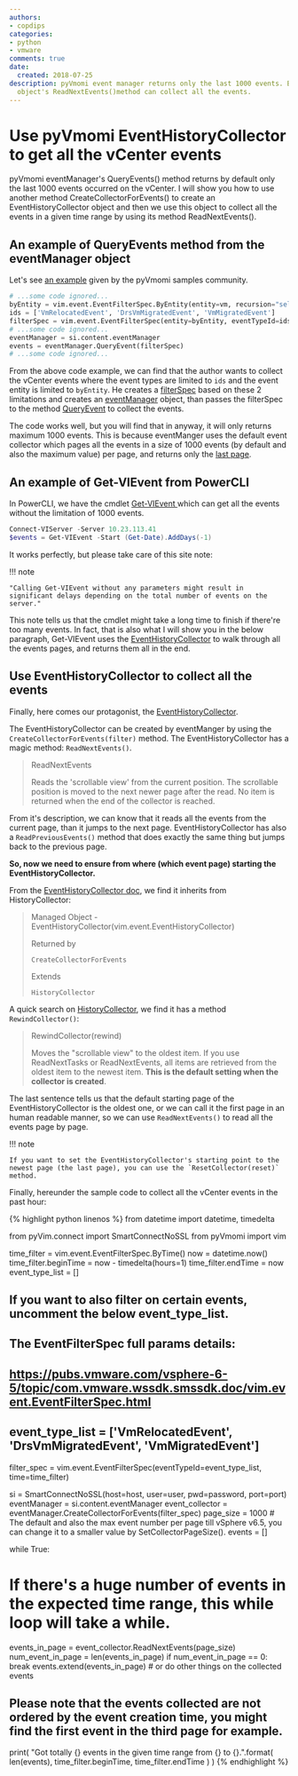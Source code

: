 ```yaml
---
authors:
- copdips
categories:
- python
- vmware
comments: true
date:
  created: 2018-07-25
description: pyVmomi event manager returns only the last 1000 events. But EventHistoryCollector
  object's ReadNextEvents()method can collect all the events.
---
```


# Use pyVmomi EventHistoryCollector to get all the vCenter events

pyVmomi eventManager's QueryEvents() method returns by default only the last 1000 events occurred on the vCenter. I will show you how to use another method CreateCollectorForEvents() to create an EventHistoryCollector object and then we use this object to collect all the events in a given time range by using its method ReadNextEvents().

<!-- more -->

## An example of QueryEvents method from the eventManager object

Let's see [an example](https://github.com/vmware/pyvmomi-community-samples/blob/master/samples/relocate_events.py#L66) given by the pyVmomi samples community.

```python
# ...some code ignored...
byEntity = vim.event.EventFilterSpec.ByEntity(entity=vm, recursion="self")
ids = ['VmRelocatedEvent', 'DrsVmMigratedEvent', 'VmMigratedEvent']
filterSpec = vim.event.EventFilterSpec(entity=byEntity, eventTypeId=ids)
# ...some code ignored...
eventManager = si.content.eventManager
events = eventManager.QueryEvent(filterSpec)
# ...some code ignored...
```

From the above code example, we can find that the author wants to collect the vCenter events where the event types are limited to `ids` and the event entity is limited to `byEntity`. He creates a [filterSpec](https://pubs.vmware.com/vsphere-6-5/topic/com.vmware.vspsdk.apiref.doc/vim.event.EventFilterSpec.html) based on these 2 limitations and creates an [eventManager](https://pubs.vmware.com/vsphere-6-5/topic/com.vmware.vspsdk.apiref.doc/vim.event.EventManager.html) object, than passes the filterSpec to the method [QueryEvent](https://pubs.vmware.com/vsphere-6-5/topic/com.vmware.vspsdk.apiref.doc/vim.event.EventManager.html) to collect the events.

The code works well, but you will find that in anyway, it will only returns maximum 1000 events. This is because eventManger uses the default event collector which pages all the events in a size of 1000 events (by default and also the maximum value) per page, and returns only the [last page](https://pubs.vmware.com/vsphere-6-5/index.jsp?topic=%2Fcom.vmware.vspsdk.apiref.doc%2Fvim.event.EventManager.html&resultof=%22%65%76%65%6e%74%6d%61%6e%61%67%65%72%22%20%22%65%76%65%6e%74%6d%61%6e%61%67%22%20).

## An example of Get-VIEvent from PowerCLI

In PowerCLI, we have the cmdlet [Get-VIEvent
](http://pubs.vmware.com/vsphere-6-5/topic/com.vmware.powercli.cmdletref.doc/Get-VIEvent.html) which can get all the events without the limitation of 1000 events.

```powershell
Connect-VIServer -Server 10.23.113.41
$events = Get-VIEvent -Start (Get-Date).AddDays(-1)
```

It works perfectly, but please take care of this site note:

!!! note

    "Calling Get-VIEvent without any parameters might result in significant delays depending on the total number of events on the server."

This note tells us that the cmdlet might take a long time to finish if there're too many events. In fact, that is also what I will show you in the below paragraph, Get-VIEvent uses the [EventHistoryCollector](https://pubs.vmware.com/vsphere-6-5/topic/com.vmware.vspsdk.apiref.doc/vim.event.EventHistoryCollector.html) to walk through all the events pages, and returns them all in the end.

## Use EventHistoryCollector to collect all the events

Finally, here comes our protagonist, the [EventHistoryCollector](https://pubs.vmware.com/vsphere-6-5/topic/com.vmware.vspsdk.apiref.doc/vim.event.EventHistoryCollector.html).

The EventHistoryCollector can be created by eventManger by using the `CreateCollectorForEvents(filter)` method. The EventHistoryCollector has a magic method: `ReadNextEvents()`.

> ReadNextEvents
>
> Reads the 'scrollable view' from the current position. The scrollable position is moved to the next newer page after the read. No item is returned when the end of the collector is reached.

From it's description, we can know that it reads all the events from the current page, than it jumps to the next page. EventHistoryCollector has also a `ReadPreviousEvents()` method that does exactly the same thing but jumps back to the previous page.

**So, now we need to ensure from where (which event page) starting the EventHistoryCollector.**

From the [EventHistoryCollector doc](https://pubs.vmware.com/vsphere-6-5/topic/com.vmware.vspsdk.apiref.doc/vim.event.EventHistoryCollector.html), we find it inherits from HistoryCollector:

> Managed Object - EventHistoryCollector(vim.event.EventHistoryCollector)
>
> Returned by
>
>     CreateCollectorForEvents
>
> Extends
>
>     HistoryCollector

A quick search on [HistoryCollector](https://pubs.vmware.com/vsphere-6-5/topic/com.vmware.wssdk.smssdk.doc/vim.HistoryCollector.html), we find it has a method `RewindCollector()`:

>RewindCollector(rewind)
>
>Moves the "scrollable view" to the oldest item. If you use ReadNextTasks or ReadNextEvents, all items are retrieved from the oldest item to the newest item. **This is the default setting when the collector is created**.

The last sentence tells us that the default starting page of the EventHistoryCollector is the oldest one, or we can call it the first page in an human readable manner, so we can use `ReadNextEvents()` to read all the events page by page.

!!! note

    If you want to set the EventHistoryCollector's starting point to the newest page (the last page), you can use the `ResetCollector(reset)` method.

Finally, hereunder the sample code to collect all the vCenter events in the past hour:

{% highlight python linenos %}
from datetime import datetime, timedelta

from pyVim.connect import SmartConnectNoSSL
from pyVmomi import vim

time_filter = vim.event.EventFilterSpec.ByTime()
now = datetime.now()
time_filter.beginTime = now - timedelta(hours=1)
time_filter.endTime = now
event_type_list = []

## If you want to also filter on certain events, uncomment the below event_type_list.

## The EventFilterSpec full params details:

## https://pubs.vmware.com/vsphere-6-5/topic/com.vmware.wssdk.smssdk.doc/vim.event.EventFilterSpec.html

## event_type_list = ['VmRelocatedEvent', 'DrsVmMigratedEvent', 'VmMigratedEvent']
filter_spec = vim.event.EventFilterSpec(eventTypeId=event_type_list, time=time_filter)

si = SmartConnectNoSSL(host=host, user=user, pwd=password, port=port)
eventManager = si.content.eventManager
event_collector = eventManager.CreateCollectorForEvents(filter_spec)
page_size = 1000 # The default and also the max event number per page till vSphere v6.5, you can change it to a smaller value by SetCollectorPageSize().
events = []

while True:
  # If there's a huge number of events in the expected time range, this while loop will take a while.
  events_in_page = event_collector.ReadNextEvents(page_size)
  num_event_in_page = len(events_in_page)
  if num_event_in_page == 0:
    break
  events.extend(events_in_page) # or do other things on the collected events
## Please note that the events collected are not ordered by the event creation time, you might find the first event in the third page for example.

print(
    "Got totally {} events in the given time range from {} to {}.".format(
        len(events), time_filter.beginTime, time_filter.endTime
    )
)
{% endhighlight %}
